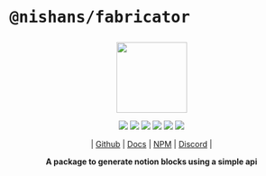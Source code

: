 # <pre>@nishans/fabricator</pre>

<p align="center">
  <img width="125" src="https://github.com/Devorein/Nishan/blob/master/docs/static/img/fabricator/logo.svg"/>
</p>

<p align="center">
  <img src="https://img.shields.io/bundlephobia/minzip/@nishans/fabricator?label=minzipped&style=flat&color=%23bb0a1e"/>
  <img src="https://img.shields.io/npm/dw/@nishans/fabricator?style=flat&color=orange"/>
  <img src="https://img.shields.io/github/issues/devorein/nishan/@nishans/fabricator?color=yellow"/>
  <img src="https://img.shields.io/npm/v/@nishans/fabricator?color=%2303C04A"/>
  <img src="https://img.shields.io/codecov/c/github/devorein/Nishan?flag=fabricator&color=blue"/>
  <img src="https://img.shields.io/librariesio/release/npm/@nishans/fabricator?color=%234B0082">
</p>

<p align="center">
  | <a href="https://github.com/Devorein/Nishan/tree/master/packages/fabricator">Github</a> |
  <a href="https://nishan-docs.netlify.app/docs/fabricator/">Docs</a> |
  <a href="https://www.npmjs.com/package/@nishans/fabricator">NPM</a> |
  <a href="https://discord.com/invite/SpwHCz8ysx">Discord</a> |
</p>

<p align="center"><b>A package to generate notion blocks using a simple api</b></p>